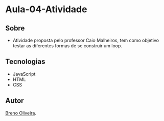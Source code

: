 ﻿# Aula-04-Atividade
 ## Sobre
 - Atividade proposta pelo professor Caio Malheiros, tem como objetivo testar as diferentes formas de se construir um loop.

## Tecnologias
- JavaScript
- HTML
- CSS

## Autor
[Breno Oliveira](https://www.linkedin.com/in/breno-oliveira-assis-reis-203010351/).



